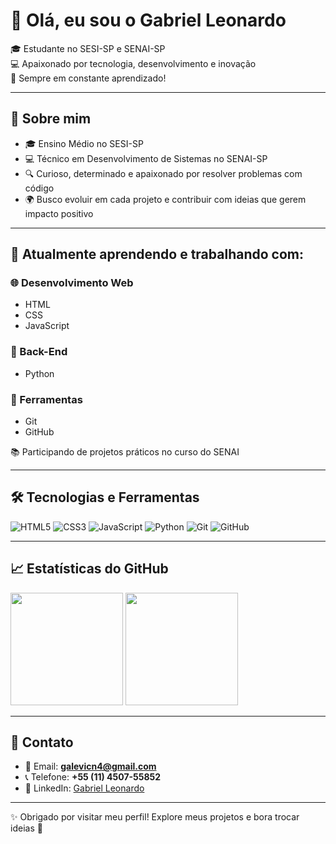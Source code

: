# 👋 Olá, eu sou o Gabriel Leonardo

🎓 Estudante no SESI-SP e SENAI-SP  
💻 Apaixonado por tecnologia, desenvolvimento e inovação  
🚀 Sempre em constante aprendizado!

---

## 🧠 Sobre mim

- 🎓 Ensino Médio no SESI-SP  
- 💻 Técnico em Desenvolvimento de Sistemas no SENAI-SP  
- 🔍 Curioso, determinado e apaixonado por resolver problemas com código  
- 🌍 Busco evoluir em cada projeto e contribuir com ideias que gerem impacto positivo  

---

## 💼 Atualmente aprendendo e trabalhando com:

### 🌐 Desenvolvimento Web
- HTML  
- CSS  
- JavaScript  

### 🐍 Back-End
- Python  

### 🔧 Ferramentas
- Git  
- GitHub  

📚 Participando de projetos práticos no curso do SENAI

---

## 🛠️ Tecnologias e Ferramentas

![HTML5](https://img.shields.io/badge/HTML5-E34F26?style=flat-square&logo=html5&logoColor=white)
![CSS3](https://img.shields.io/badge/CSS3-1572B6?style=flat-square&logo=css3&logoColor=white)
![JavaScript](https://img.shields.io/badge/JavaScript-F7DF1E?style=flat-square&logo=javascript&logoColor=black)
![Python](https://img.shields.io/badge/Python-3776AB?style=flat-square&logo=python&logoColor=white)
![Git](https://img.shields.io/badge/Git-F05032?style=flat-square&logo=git&logoColor=white)
![GitHub](https://img.shields.io/badge/GitHub-181717?style=flat-square&logo=github&logoColor=white)

---

## 📈 Estatísticas do GitHub

<p align="left">
  <img height="180em" src="https://github-readme-stats.vercel.app/api?username=GabrielLeonardo&show_icons=true&theme=github_dark&hide_title=false&hide_border=true" />
  <img height="180em" src="https://github-readme-stats.vercel.app/api/top-langs/?username=GabrielLeonardo&layout=compact&langs_count=6&theme=github_dark&hide_border=true"/>
</p>

---

## 📱 Contato

- 📧 Email: **galevicn4@gmail.com**  
- 📞 Telefone: **+55 (11) 4507-55852**  
- 💼 LinkedIn: [Gabriel Leonardo](https://www.linkedin.com/in/gabriel-leonardo-vicente-cancian-a0793a378/)  

---

✨ Obrigado por visitar meu perfil! Explore meus projetos e bora trocar ideias 🚀
